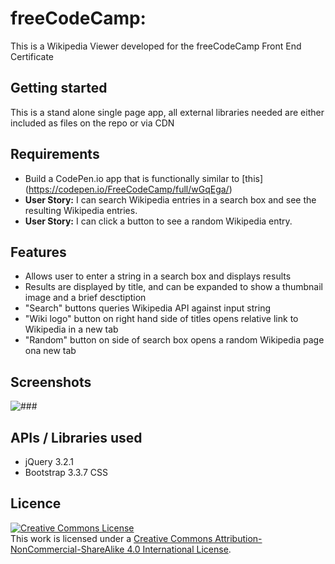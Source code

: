 # freeCodeCamp: 

This is a Wikipedia Viewer developed for the freeCodeCamp Front End Certificate

## Getting started

This is a stand alone single page app, all external libraries needed are either included as files on the repo or via CDN

## Requirements

* Build a CodePen.io app that is functionally similar to [this] (https://codepen.io/FreeCodeCamp/full/wGqEga/)
* **User Story:** I can search Wikipedia entries in a search box and see the resulting Wikipedia entries.
* **User Story:**  I can click a button to see a random Wikipedia entry.

## Features

* Allows user to enter a string in a search box and displays results
* Results are displayed by title, and can be expanded to show a thumbnail image and a brief desctiption
* "Search" buttons queries Wikipedia API against input string
* "Wiki logo" button on right hand side of titles opens relative link to Wikipedia in a new tab
* "Random" button on side of search box opens a random Wikipedia page ona  new tab

## Screenshots

![###](/###.png "###")

## APIs / Libraries used

* jQuery 3.2.1
* Bootstrap 3.3.7 CSS

## Licence 
<a rel="license" href="http://creativecommons.org/licenses/by-nc-sa/4.0/"><img alt="Creative Commons License" style="border-width:0" src="https://i.creativecommons.org/l/by-nc-sa/4.0/88x31.png" /></a><br />This work is licensed under a <a rel="license" href="http://creativecommons.org/licenses/by-nc-sa/4.0/">Creative Commons Attribution-NonCommercial-ShareAlike 4.0 International License</a>.
